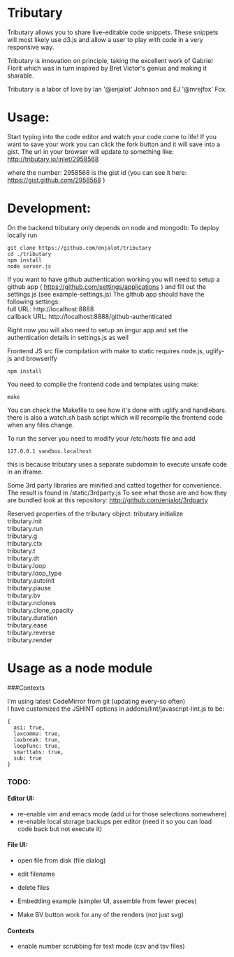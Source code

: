 # Tributary
Tributary allows you to share live-editable code snippets. These snippets will
most likely use d3.js and allow a user to play with code in a very responsive
way.

Tributary is innovation on principle, taking the excellent work of Gabriel
Florit which was in turn inspired by Bret Victor's genius and making it sharable.

Tributary is a labor of love by Ian '@enjalot' Johnson and EJ '@mrejfox' Fox.

# Usage:
Start typing into the code editor and watch your code come to life!
If you want to save your work you can click the fork button and it will save into a gist.
The url in your browser will update to something like:
http://tributary.io/inlet/2958568

where the number: 2958568 is the gist id
(you can see it here: https://gist.github.com/2958568 )


# Development:

On the backend tributary only depends on node and mongodb:
To deploy locally run
```
git clone https://github.com/enjalot/tributary
cd ./tributary
npm install
node server.js
```

If you want to have github authentication working you will need to setup a
github app ( https://github.com/settings/applications ) and fill out the settings.js (see example-settings.js)
The github app should have the following settings:  
full URL: http://localhost:8888  
callback URL: http://localhost:8888/github-authenticated  

Right now you will also need to setup an imgur app and set the authentication details in settings.js as well


Frontend JS src file compilation with make to static requires node.js, uglify-js and browserify
```
npm install
```

You need to compile the frontend code and templates using make:
```
make
```
You can check the Makefile to see how it's done with uglify and handlebars.
there is also a watch.sh bash script which will recompile the frontend code
when any files change.  

To run the server you need to modify your /etc/hosts file and add
```
127.0.0.1 sandbox.localhost
```
this is because tributary uses a separate subdomain to execute unsafe code in an iframe.


Some 3rd party libraries are minified and catted together for convenience. The
result is found in /static/3rdparty.js
To see what those are and how they are bundled look at this repository:
http://github.com/enjalot/3rdparty



Reserved properties of the tributary object:
tributary.initialize  
tributary.init  
tributary.run  
tributary.g  
tributary.ctx  
tributary.t  
tributary.dt  
tributary.loop  
tributary.loop_type  
tributary.autoinit  
tributary.pause  
tributary.bv  
tributary.nclones  
tributary.clone_opacity  
tributary.duration  
tributary.ease  
tributary.reverse  
tributary.render  


# Usage as a node module



###Contexts

I'm using latest CodeMirror from git (updating every-so often)  
I have customized the JSHINT options in addons/lint/javascript-lint.js to be:
```
{
  asi: true,
  laxcomma: true,
  laxbreak: true,
  loopfunc: true,
  smarttabs: true,
  sub: true
}
```




### TODO:  

#### Editor UI:  
+ re-enable vim and emacs mode (add ui for those selections somewhere)  
+ re-enable local storage backups per editor (need it so you can load code back but not execute it)  

#### File UI:  
+ open file from disk (file dialog)  
+ edit filename  
+ delete files  

+ Embedding example (simpler UI, assemble from fewer pieces)  

+ Make BV button work for any of the renders (not just svg)  

#### Contexts

+ enable number scrubbing for text mode (csv and tsv files)


